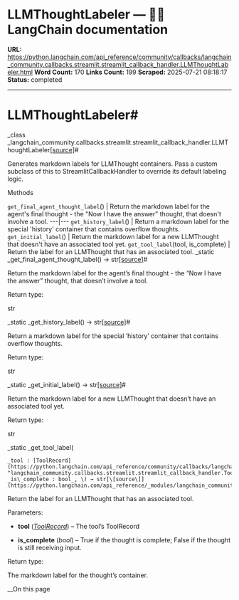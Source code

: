 # LLMThoughtLabeler — 🦜🔗 LangChain  documentation

**URL:** https://python.langchain.com/api_reference/community/callbacks/langchain_community.callbacks.streamlit.streamlit_callback_handler.LLMThoughtLabeler.html
**Word Count:** 170
**Links Count:** 199
**Scraped:** 2025-07-21 08:18:17
**Status:** completed

---

# LLMThoughtLabeler\#

_class _langchain\_community.callbacks.streamlit.streamlit\_callback\_handler.LLMThoughtLabeler[\[source\]](https://python.langchain.com/api_reference/_modules/langchain_community/callbacks/streamlit/streamlit_callback_handler.html#LLMThoughtLabeler)\#     

Generates markdown labels for LLMThought containers. Pass a custom subclass of this to StreamlitCallbackHandler to override its default labeling logic.

Methods

`get_final_agent_thought_label`\(\) | Return the markdown label for the agent's final thought - the "Now I have the answer" thought, that doesn't involve a tool.   ---|---   `get_history_label`\(\) | Return a markdown label for the special 'history' container that contains overflow thoughts.   `get_initial_label`\(\) | Return the markdown label for a new LLMThought that doesn't have an associated tool yet.   `get_tool_label`\(tool, is\_complete\) | Return the label for an LLMThought that has an associated tool.      _static _get\_final\_agent\_thought\_label\(\) → str[\[source\]](https://python.langchain.com/api_reference/_modules/langchain_community/callbacks/streamlit/streamlit_callback_handler.html#LLMThoughtLabeler.get_final_agent_thought_label)\#     

Return the markdown label for the agent’s final thought - the “Now I have the answer” thought, that doesn’t involve a tool.

Return type:     

str

_static _get\_history\_label\(\) → str[\[source\]](https://python.langchain.com/api_reference/_modules/langchain_community/callbacks/streamlit/streamlit_callback_handler.html#LLMThoughtLabeler.get_history_label)\#     

Return a markdown label for the special ‘history’ container that contains overflow thoughts.

Return type:     

str

_static _get\_initial\_label\(\) → str[\[source\]](https://python.langchain.com/api_reference/_modules/langchain_community/callbacks/streamlit/streamlit_callback_handler.html#LLMThoughtLabeler.get_initial_label)\#     

Return the markdown label for a new LLMThought that doesn’t have an associated tool yet.

Return type:     

str

_static _get\_tool\_label\(

    _tool : [ToolRecord](https://python.langchain.com/api_reference/community/callbacks/langchain_community.callbacks.streamlit.streamlit_callback_handler.ToolRecord.html#langchain_community.callbacks.streamlit.streamlit_callback_handler.ToolRecord "langchain_community.callbacks.streamlit.streamlit_callback_handler.ToolRecord")_,     _is\_complete : bool_, \) → str[\[source\]](https://python.langchain.com/api_reference/_modules/langchain_community/callbacks/streamlit/streamlit_callback_handler.html#LLMThoughtLabeler.get_tool_label)\#     

Return the label for an LLMThought that has an associated tool.

Parameters:     

  * **tool** \([_ToolRecord_](https://python.langchain.com/api_reference/community/callbacks/langchain_community.callbacks.streamlit.streamlit_callback_handler.ToolRecord.html#langchain_community.callbacks.streamlit.streamlit_callback_handler.ToolRecord "langchain_community.callbacks.streamlit.streamlit_callback_handler.ToolRecord")\) – The tool’s ToolRecord

  * **is\_complete** \(_bool_\) – True if the thought is complete; False if the thought is still receiving input.

Return type:     

The markdown label for the thought’s container.

__On this page